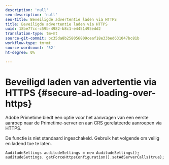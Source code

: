 ```yaml
---
description: 'null'
seo-description: 'null'
seo-title: Beveiligde advertentie laden via HTTPS
title: Beveiligde advertentie laden via HTTPS
uuid: 18be77cc-c59b-4982-b8c1-e4451495edd2
translation-type: tm+mt
source-git-commit: bc35da8b258056809ceaf18e33bed631047bc81b
workflow-type: tm+mt
source-wordcount: '52'
ht-degree: 0%

---
```



# Beveiligd laden van advertentie via HTTPS {#secure-ad-loading-over-https}

Adobe Primetime biedt een optie voor het aanvragen van een eerste aanroep naar de Primetime-server en aan CRS gerelateerde aanroepen via HTTPS.

De functie is niet standaard ingeschakeld. Gebruik het volgende om veilig en ladend toe te laten.

```
AuditudeSettings auditudeSettings = new AuditudeSettings(); 
auditudeSettings. getForceHttpsConfiguration().setAdServerCalls(true);
```

